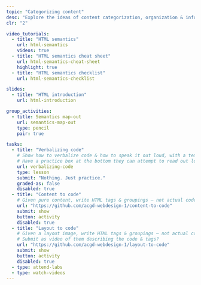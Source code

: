 ```yaml
---
topic: "Categorizing content"
desc: "Explore the ideas of content categorization, organization & information architecture."
clr: "2"

video_tutorials:
  - title: "HTML semantics"
    url: html-semantics
    videos: true
  - title: "HTML semantics cheat sheet"
    url: html-semantics-cheat-sheet
    highlight: true
  - title: "HTML semantics checklist"
    url: html-semantics-checklist

slides:
  - title: "HTML introduction"
    url: html-introduction

group_activities:
  - title: Semantics map-out
    url: semantics-map-out
    type: pencil
    pair: true

tasks:
  - title: "Verbalizing code"
    # Show how to verbalize code & how to speak it out loud, with a template
    # Have a practice box at the bottom they can attempt to read out loud
    url: verbalizing-code
    type: lesson
    submit: "Nothing. Just practice."
    graded-as: false
    disabled: true
  - title: "Content to code"
    # Given pure content, write HTML tags & groupings — not actual code
    url: "https://github.com/acgd-webdesign-1/content-to-code"
    submit: show
    button: activity
    disabled: true
  - title: "Layout to code"
    # Given a layout image, write HTML tags & groupings — not actual code
    # Submit as video of them describing the code & tags?
    url: "https://github.com/acgd-webdesign-1/layout-to-code"
    submit: show
    button: activity
    disabled: true
  - type: attend-labs
  - type: watch-videos
---
```

